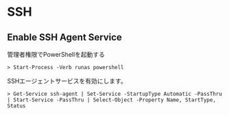 # SSH

## Enable SSH Agent Service

管理者権限でPowerShellを起動する

```
> Start-Process -Verb runas powershell
```

SSHエージェントサービスを有効にします。

```
> Get-Service ssh-agent | Set-Service -StartupType Automatic -PassThru | Start-Service -PassThru | Select-Object -Property Name, StartType, Status
```
